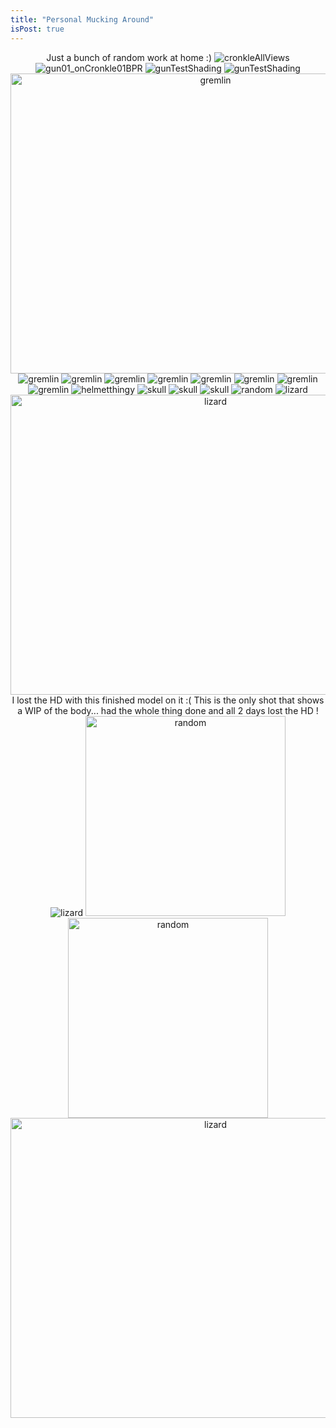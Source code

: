 ```yaml
---
title: "Personal Mucking Around"
isPost: true
---
```

<center>
Just a bunch of random work at home :)

<img src= "/assets/personal/cronkleAllViews.png" alt="cronkleAllViews">
<img src= "/assets/personal/gun01_onCronkle01BPR.PNG" alt="gun01_onCronkle01BPR">
<img src= "/assets/personal/gunTestShading.PNG" alt="gunTestShading">
<img src= "/assets/personal/Folklore.png" alt="gunTestShading">
<img src= "/assets/personal/gremlinTurntable.gif" width="640" height="480" alt="gremlin">
<img src= "/assets/personal/zbrushModel_wide.png" alt="gremlin">
<img src= "/assets/personal/zbrushModel_cu.png" alt="gremlin">
<img src= "/assets/personal/subs_wip04_0.png" alt="gremlin">
<img src= "/assets/personal/subs_wip04_1.png" alt="gremlin">
<img src= "/assets/personal/subs_wip04_2.png" alt="gremlin">
<img src= "/assets/personal/subs_wip04_3.png" alt="gremlin">
<img src= "/assets/personal/subs_wip04_4.png" alt="gremlin">
<img src= "/assets/personal/subs_wip04_5.png" alt="gremlin">
<img src= "/assets/personal/3Qtr.png" alt="helmetthingy">
<img src= "/assets/personal/skull.png" alt="skull">
<img src= "/assets/personal/skull2.png" alt="skull">
<img src= "/assets/personal/skull_brain.png" alt="skull">
<img src= "/assets/personal/BPR_Render.png" alt="random">
<img src= "/assets/personal/liz_07.png" alt="lizard">
<img src= "/assets/personal/lizardTT.gif" width="640" height="480"  alt="lizard">
<br>
I lost the HD with this finished model on it :( This is the only shot that shows a WIP of the body...
had the whole thing done and all 2 days lost the HD !

<img src= "/assets/personal/liz_04.png" alt="lizard">
<img src= "/assets/personal/prac_woman3.png" width="320" height="320" alt="random">
<img src= "/assets/personal/Blackwoman_01_13.png" width="320" height="320" alt="random">

<img src= "/assets/personal/angryClam.gif" width="640" height="480"  alt="lizard">

</center>